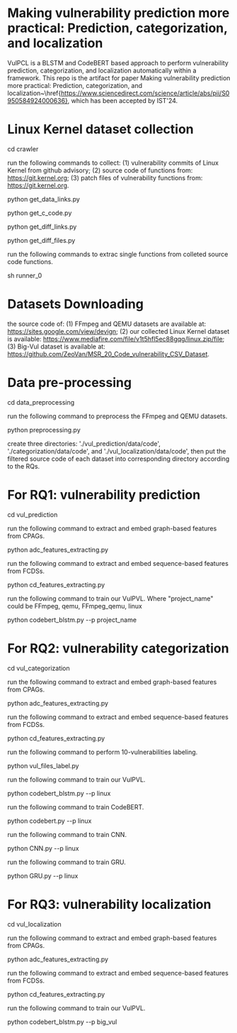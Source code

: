 # Making vulnerability prediction more practical: Prediction, categorization, and localization

VulPCL is a BLSTM and CodeBERT based approach to perform vulnerability prediction, categorization, and localization automatically within a framework. This repo is the artifact for paper Making vulnerability prediction more practical: Prediction, categorization, and localization~\href{https://www.sciencedirect.com/science/article/abs/pii/S0950584924000636}, which has been accepted by IST'24.

# Linux Kernel dataset collection

cd crawler

run the following commands to collect: (1) vulnerability commits of Linux Kernel from github advisory; (2) source code of functions from: https://git.kernel.org; (3) patch files of vulnerability functions  from: https://git.kernel.org.

python get_data_links.py

python get_c_code.py

python get_diff_links.py

python get_diff_files.py

run the following commands to extrac single functions from colleted source code functions.

sh runner_0

# Datasets Downloading

the source code of: (1) FFmpeg and QEMU datasets are available at: https://sites.google.com/view/devign; (2) our collected Linux Kernel dataset is available: https://www.mediafire.com/file/v1t5hfl5ec88gqg/linux.zip/file; (3) Big-Vul dataset is available at: https://github.com/ZeoVan/MSR_20_Code_vulnerability_CSV_Dataset.

# Data pre-processing

cd data_preprocessing

run the following command to preprocess the FFmpeg and QEMU datasets.

python preprocessing.py

create three directories: './vul_prediction/data/code', './categorization/data/code', and './vul_localization/data/code', then put the filtered source code of each dataset into corresponding directory according to the RQs.

# For RQ1: vulnerability prediction

cd vul_prediction

run the following command to extract and embed graph-based features from CPAGs.

python adc_features_extracting.py

run the following command to extract and embed sequence-based features from FCDSs.

python cd_features_extracting.py

run the following command to train our VulPVL. Where "project_name" could be FFmpeg, qemu, FFmpeg_qemu, linux

python codebert_blstm.py --p project_name

# For RQ2: vulnerability categorization

cd vul_categorization

run the following command to extract and embed graph-based features from CPAGs.

python adc_features_extracting.py

run the following command to extract and embed sequence-based features from FCDSs.

python cd_features_extracting.py

run the following command to perform 10-vulnerabilities labeling.

python vul_files_label.py

run the following command to train our VulPVL.

python codebert_blstm.py --p linux

run the following command to train CodeBERT.

python codebert.py --p linux

run the following command to train CNN.

python CNN.py --p linux

run the following command to train GRU.

python GRU.py --p linux

# For RQ3: vulnerability localization

cd vul_localization

run the following command to extract and embed graph-based features from CPAGs.

python adc_features_extracting.py

run the following command to extract and embed sequence-based features from FCDSs.

python cd_features_extracting.py

run the following command to train our VulPVL.

python codebert_blstm.py --p big_vul
